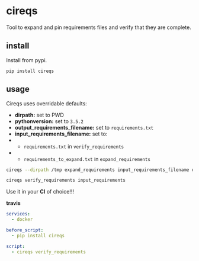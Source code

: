 # cireqs

Tool to expand and pin requirements files and verify that they are complete.

## install
Install from pypi.

`pip install cireqs`

## usage

Cireqs uses overridable defaults:

* **dirpath:** set to PWD
* **pythonversion:** set to `3.5.2`
* **output_requirements_filename:** set to `requirements.txt`
* **input_requirements_filename:** set to:
* * `requirements.txt` in `verify_requirements`
* * `requirements_to_expand.txt` in `expand_requirements`


```bash
cireqs --dirpath /tmp expand_requirements input_requirements_filename output_requirements_filename

cireqs verify_requirements input_requirements
```

Use it in your **CI** of choice!!!

**travis**
```yaml
services:
  - docker

before_script:
  - pip install cireqs

script:
  - cireqs verify_requirements
```

